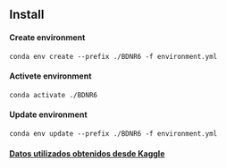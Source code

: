 
 ## Install 

 
#### Create environment
 `conda env create --prefix ./BDNR6 -f environment.yml `

#### Activete environment
 `conda activate ./BDNR6`

#### Update environment
 `conda env update --prefix ./BDNR6 -f environment.yml`

#### [Datos utilizados obtenidos desde Kaggle](https://www.kaggle.com/datasets/irkaal/foodcom-recipes-and-reviews)
